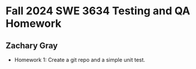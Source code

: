 # Fall 2024 SWE 3634 Testing and QA Homework
## Zachary Gray

- Homework 1: Create a git repo and a  simple unit test.